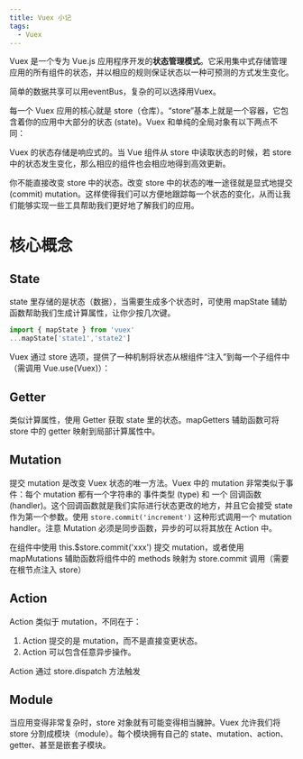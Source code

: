 ```yaml
---
title: Vuex 小记
tags:
  - Vuex
---
```


Vuex 是一个专为 Vue.js 应用程序开发的**状态管理模式**。它采用集中式存储管理应用的所有组件的状态，并以相应的规则保证状态以一种可预测的方式发生变化。

<!-- more -->

简单的数据共享可以用eventBus，复杂的可以选择用Vuex。

每一个 Vuex 应用的核心就是 store（仓库）。“store”基本上就是一个容器，它包含着你的应用中大部分的状态 (state)。Vuex 和单纯的全局对象有以下两点不同：

Vuex 的状态存储是响应式的。当 Vue 组件从 store 中读取状态的时候，若 store 中的状态发生变化，那么相应的组件也会相应地得到高效更新。

你不能直接改变 store 中的状态。改变 store 中的状态的唯一途径就是显式地提交 (commit) mutation。这样使得我们可以方便地跟踪每一个状态的变化，从而让我们能够实现一些工具帮助我们更好地了解我们的应用。

# 核心概念

## State

state 里存储的是状态（数据），当需要生成多个状态时，可使用 mapState  辅助函数帮助我们生成计算属性，让你少按几次键。

```javascript
import { mapState } from 'vuex'
...mapState['state1','state2']
```

Vuex 通过 store 选项，提供了一种机制将状态从根组件“注入”到每一个子组件中（需调用 Vue.use(Vuex)）：

## Getter

类似计算属性，使用 Getter 获取 state 里的状态。mapGetters 辅助函数可将 store 中的 getter 映射到局部计算属性中。

## Mutation

提交 mutation 是改变 Vuex 状态的唯一方法。Vuex 中的 mutation 非常类似于事件：每个 mutation 都有一个字符串的 事件类型 (type) 和 一个 回调函数 (handler)。这个回调函数就是我们实际进行状态更改的地方，并且它会接受 state 作为第一个参数。使用 `store.commit('increment')` 这种形式调用一个 mutation handler。注意 Mutation 必须是同步函数，异步的可以将其放在 Action 中。

在组件中使用 this.$store.commit('xxx') 提交 mutation，或者使用 mapMutations 辅助函数将组件中的 methods 映射为 store.commit 调用（需要在根节点注入 store）

## Action

Action 类似于 mutation，不同在于：

  1. Action 提交的是 mutation，而不是直接变更状态。
  2. Action 可以包含任意异步操作。

Action 通过 store.dispatch 方法触发

## Module

当应用变得非常复杂时，store 对象就有可能变得相当臃肿。Vuex 允许我们将 store 分割成模块（module）。每个模块拥有自己的 state、mutation、action、getter、甚至是嵌套子模块。





